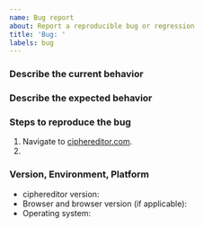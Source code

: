 ```yaml
---
name: Bug report
about: Report a reproducible bug or regression
title: 'Bug: '
labels: bug
---
```


<!--
1. Please read and follow the Contributing Guidelines.
2. Make sure your issue hasn't been reported already.
3. Don't report multiple unrelated bugs in a single issue.
4. If your issue has security implications please refer to the security policy.
5. Provide a clear and concise description of what the bug is. Include links and screenshots if needed.
-->

### Describe the current behavior


### Describe the expected behavior


### Steps to reproduce the bug

1. Navigate to [ciphereditor.com](https://ciphereditor.com).
2.

### Version, Environment, Platform

- ciphereditor version:
- Browser and browser version (if applicable):
- Operating system:
